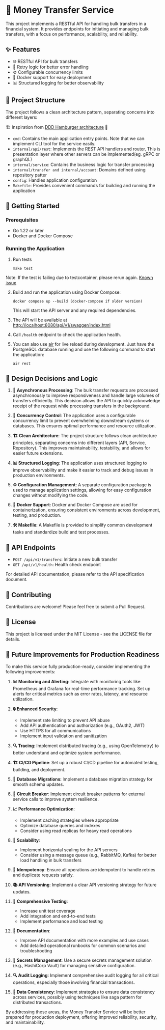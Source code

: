 # 💸 Money Transfer Service

This project implements a RESTful API for handling bulk transfers in a financial system. It provides endpoints for initiating and managing bulk transfers, with a focus on performance, scalability, and reliability.

## ✨ Features

- 🌐 RESTful API for bulk transfers
- 🔄 Retry logic for better error handling
- ⚙️ Configurable concurrency limits
- 🐳 Docker support for easy deployment
- 📊 Structured logging for better observability

## 📁 Project Structure

The project follows a clean architecture pattern, separating concerns into different layers: 

🏗️ Inspiration from [DDD Hamburger architecture](https://medium.com/@remast/the-ddd-hamburger-for-go-61dba99c4aaf) 🍔

- `cmd`: Contains the main application entry points. Note that we can implement CLI tool for the service easily. 
- `internal/api/rest`: Implements the REST API handlers and router, This is presentation layer where other servers can be implemented(eg. gRPC or graphQL)
- `internal/service`: Contains the business logic for transfer processing
- `internal/transfer and internal/account`: Domains defined using repository patter
- `config`: Handles application configuration
- `Makefile`: Provides convenient commands for building and running the application

## 🚀 Getting Started

### Prerequisites

- Go 1.22 or later
- Docker and Docker Compose

### Running the Application

1. Run tests
   ```
   make test
   ```
Note: If the test is failing due to testcontainer, please rerun again. [Known issue](https://github.com/testcontainers/testcontainers-go/issues/2172)

2. Build and run the application using Docker Compose:
   ```
   docker compose up --build (docker-compose if older version)
   ```

   This will start the API server and any required dependencies.

3. The API will be available at [http://localhost:8080/api/v1/swagger/index.html](http://localhost:8080/api/v1/swagger/index.html#/)

4. Call `/health` endpoint to check the application health.

5. You can also use [air](https://github.com/air-verse/air) for live reload during development. Just have the PostgreSQL database running and use the following command to start the application:
   ```
   air rest
   ```

## 🧠 Design Decisions and Logic

1. **🔄 Asynchronous Processing**: The bulk transfer requests are processed asynchronously to improve responsiveness and handle large volumes of transfers efficiently. This decision allows the API to quickly acknowledge receipt of the request while processing transfers in the background.

2. **🔢 Concurrency Control**: The application uses a configurable concurrency limit to prevent overwhelming downstream systems or databases. This ensures optimal performance and resource utilization.

3. **🏗️ Clean Architecture**: The project structure follows clean architecture principles, separating concerns into different layers (API, Service, Repository). This improves maintainability, testability, and allows for easier future extensions.

4. **📊 Structured Logging**: The application uses structured logging to improve observability and make it easier to track and debug issues in production environments.

5. **⚙️ Configuration Management**: A separate configuration package is used to manage application settings, allowing for easy configuration changes without modifying the code.

6. **🐳 Docker Support**: Docker and Docker Compose are used for containerization, ensuring consistent environments across development, testing, and production.

7. **🛠️ Makefile**: A Makefile is provided to simplify common development tasks and standardize build and test processes.

## 🔗 API Endpoints

- `POST /api/v1/transfers`: Initiate a new bulk transfer
- `GET /api/v1/health`: Health check endpoint

For detailed API documentation, please refer to the API specification document.

## 🤝 Contributing

Contributions are welcome! Please feel free to submit a Pull Request.

## 📄 License

This project is licensed under the MIT License - see the LICENSE file for details.

## 🚀 Future Improvements for Production Readiness

To make this service fully production-ready, consider implementing the following improvements:

1. **📊 Monitoring and Alerting**: Integrate with monitoring tools like Prometheus and Grafana for real-time performance tracking. Set up alerts for critical metrics such as error rates, latency, and resource utilization.

2. **🔒 Enhanced Security**: 
   - Implement rate limiting to prevent API abuse
   - Add API authentication and authorization (e.g., OAuth2, JWT)
   - Use HTTPS for all communications
   - Implement input validation and sanitization

3. **🔍 Tracing**: Implement distributed tracing (e.g., using OpenTelemetry) to better understand and optimize system performance.

4. **🏗️ CI/CD Pipeline**: Set up a robust CI/CD pipeline for automated testing, building, and deployment.

5. **🔄 Database Migrations**: Implement a database migration strategy for smooth schema updates.

6. **🔌 Circuit Breaker**: Implement circuit breaker patterns for external service calls to improve system resilience.

7. **📈 Performance Optimization**: 
   - Implement caching strategies where appropriate
   - Optimize database queries and indexes
   - Consider using read replicas for heavy read operations

8. **🔢 Scalability**: 
   - Implement horizontal scaling for the API servers
   - Consider using a message queue (e.g., RabbitMQ, Kafka) for better load handling in bulk transfers

9. **🔄 Idempotency**: Ensure all operations are idempotent to handle retries and duplicate requests safely.

10. **📚 API Versioning**: Implement a clear API versioning strategy for future updates.

11. **🧪 Comprehensive Testing**: 
    - Increase unit test coverage
    - Add integration and end-to-end tests
    - Implement performance and load testing

12. **📄 Documentation**: 
    - Improve API documentation with more examples and use cases
    - Add detailed operational runbooks for common scenarios and troubleshooting

13. **🔐 Secrets Management**: Use a secure secrets management solution (e.g., HashiCorp Vault) for managing sensitive configuration.

14. **🔍 Audit Logging**: Implement comprehensive audit logging for all critical operations, especially those involving financial transactions.

15. **🔄 Data Consistency**: Implement strategies to ensure data consistency across services, possibly using techniques like saga pattern for distributed transactions.

By addressing these areas, the Money Transfer Service will be better prepared for production deployment, offering improved reliability, security, and maintainability.
